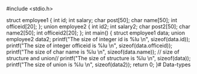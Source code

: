 #include <stdio.h>

struct employee1
{
    int id;
    int salary;
    char post[50];
    char name[50];
    int officeid[20];
};
union employee2
{
    int id2;
    int salary2;
    char post2[50];
    char name2[50];
    int officeid2[20];
};
int main()
{
    struct employee1 data;
    union employee2 data2;
    printf("The size of integer id is %lu \n", sizeof(data.id));
    printf("The size of integer officeid is %lu \n", sizeof(data.officeid));
    printf("The size of char name is %lu \n", sizeof(data.name));
    //  size of structure and union//
    printf("The size of structure is %lu \n", sizeof(data));
    printf("The size of union is %lu \n", sizeof(data2));
    return 0;
}# Data-types
